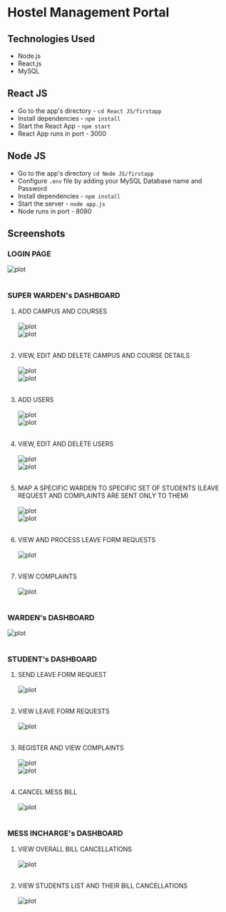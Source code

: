 # Hostel Management Portal

## Technologies Used

- Node.js
- React.js
- MySQL

## React JS

- Go to the app's directory - `cd React JS/firstapp`
- Install dependencies - `npm install`
- Start the React App - `npm start`
- React App runs in port - 3000


## Node JS

- Go to the app's directory `cd Node JS/firstapp`
- Configure `.env` file by adding your MySQL Database name and Password
- Install dependencies - `npm install`
- Start the server - `node app.js`
- Node runs in port - 8080


## Screenshots

### LOGIN PAGE
![plot](Screenshots/img1.png)<br/><br/>


### SUPER WARDEN's DASHBOARD

1. ADD CAMPUS AND COURSES<br/><br/>
![plot](Screenshots/img2.png)<br/>
![plot](Screenshots/img3.png)<br/><br/>

2. VIEW, EDIT AND DELETE CAMPUS AND COURSE DETAILS<br/><br/>
![plot](Screenshots/img4.png)<br/>
![plot](Screenshots/img5.png)<br/><br/>

3. ADD USERS<br/><br/>
![plot](Screenshots/img6.png)<br/>
![plot](Screenshots/img7.png)<br/><br/>

4. VIEW, EDIT AND DELETE USERS<br/><br/>
![plot](Screenshots/img8.png)<br/>
![plot](Screenshots/img9.png)<br/><br/>

5. MAP A SPECIFIC WARDEN TO SPECIFIC SET OF STUDENTS (LEAVE REQUEST AND COMPLAINTS ARE SENT ONLY TO THEM)<br/><br/>
![plot](Screenshots/img10.png)<br/>
![plot](Screenshots/img11.png)<br/><br/>

6. VIEW AND PROCESS LEAVE FORM REQUESTS<br/><br/>
![plot](Screenshots/img12.png)<br/><br/>

7. VIEW COMPLAINTS<br/><br/>
![plot](Screenshots/img13.png)<br/><br/>


### WARDEN's DASHBOARD

![plot](Screenshots/img14.png)<br/><br/>


### STUDENT's DASHBOARD

1. SEND LEAVE FORM REQUEST<br/><br/>
![plot](Screenshots/img15.png)<br/><br/>

2. VIEW LEAVE FORM REQUESTS<br/><br/>
![plot](Screenshots/img16.png)<br/><br/>

3. REGISTER AND VIEW COMPLAINTS<br/><br/>
![plot](Screenshots/img17.png)<br/>
![plot](Screenshots/img18.png)<br/><br/>

4. CANCEL MESS BILL<br/><br/>
![plot](Screenshots/img19.png)<br/><br/>


### MESS INCHARGE's DASHBOARD

1. VIEW OVERALL BILL CANCELLATIONS<br/><br/>
![plot](Screenshots/img20.png)<br/><br/>

2. VIEW STUDENTS LIST AND THEIR BILL CANCELLATIONS<br/><br/>
![plot](Screenshots/img21.png)<br/><br/>